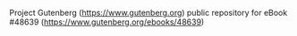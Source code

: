 Project Gutenberg (https://www.gutenberg.org) public repository for eBook #48639 (https://www.gutenberg.org/ebooks/48639)
